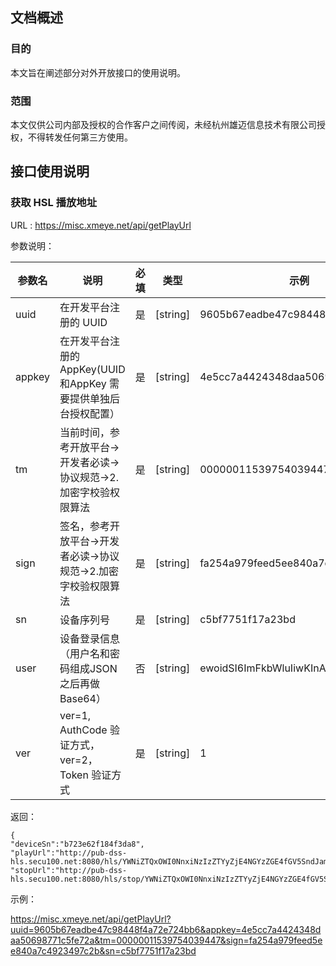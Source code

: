 ## 文档概述

### 目的

本文旨在阐述部分对外开放接口的使用说明。

### 范围

本文仅供公司内部及授权的合作客户之间传阅，未经杭州雄迈信息技术有限公司授权，不得转发任何第三方使用。

## 接口使用说明

### 获取 HSL 播放地址

URL : https://misc.xmeye.net/api/getPlayUrl

参数说明：

| 参数名 | 说明 | 必填 | 类型 | 示例 |
| ------ | ------ | ------ | ------ | ------ |
| uuid | 在开发平台注册的 UUID | 是 | [string] | 9605b67eadbe47c98448f4a72e724bb6 |
| appkey | 在开发平台注册的 AppKey(UUID和AppKey 需要提供单独后台授权配置） | 是 | [string] | 4e5cc7a4424348daa50698771c5fe72a |
| tm | 当前时间，参考开放平台->开发者必读->协议规范->2.加密字校验权限算法 | 是 | [string] | 00000011539754039447 |
| sign | 签名，参考开放平台->开发者必读->协议规范->2.加密字校验权限算法 | 是 | [string] | fa254a979feed5ee840a7c4923497c2b |
| sn | 设备序列号 | 是 | [string] | c5bf7751f17a23bd |
| user | 设备登录信息（用户名和密码组成JSON 之后再做 Base64） | 否 | [string] | ewoidSI6ImFkbWluIiwKInAiOiIiCn0= |
| ver | ver=1, AuthCode 验证方式， ver=2，Token 验证方式 | 是 | [string] | 1 |

返回：

```
{
"deviceSn":"b723e62f184f3da8",
"playUrl":"http://pub-dss-hls.secu100.net:8080/hls/YWNiZTQxOWI0NnxiNzIzZTYyZjE4NGYzZGE4fGV5SndJam9pZEd4S2QzQmliellpTENKMUlq4b2lZV1J0YVc0aWZRPT18MTU0MjE5MDYxMDc0NHxkc3N8MTgzLjEyOS4xOTguMjQyfG1kNQ%3D%3D.45203f5d6ba7e1a61f19c2e1aa46cf41/b723e62f184f3da8/1131973286/1.m3u8",
"stopUrl":"http://pub-dss-hls.secu100.net:8080/hls/stop/YWNiZTQxOWI0NnxiNzIzZTYyZjE4NGYzZGE4fGV5SndJam9pZEd4S2QzQmliellpTENKMUlq4b2lZV1J0YVc0aWZRPT18MTU0MjE5MDYxMDc0NHxkc3N8MTgzLjEyOS4xOTguMjQyfG1kNQ%3D%3D.45203f5d6ba7e1a61f19c2e1aa46cf41/b723e62f184f3da8/1131973286/1.m3u8"}
```

示例：

<a href="https://misc.xmeye.net/api/getPlayUrl?uuid=9605b67eadbe47c98448f4a72e724bb6&appkey=4e5cc7a4424348daa50698771c5fe72a&tm=00000011539754039447&sign=fa254a979feed5ee840a7c4923497c2b&sn=c5bf7751f17a23bd&ver=1" target="_blank">https://misc.xmeye.net/api/getPlayUrl?uuid=9605b67eadbe47c98448f4a72e724bb6&appkey=4e5cc7a4424348daa50698771c5fe72a&tm=00000011539754039447&sign=fa254a979feed5ee840a7c4923497c2b&sn=c5bf7751f17a23bd</a>


